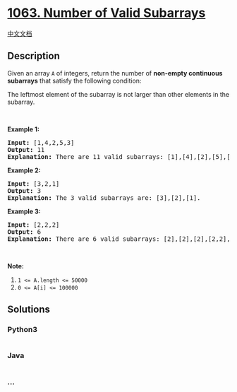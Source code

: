 # [1063. Number of Valid Subarrays](https://leetcode.com/problems/number-of-valid-subarrays)

[中文文档](/solution/1000-1099/1063.Number%20of%20Valid%20Subarrays/README.md)

## Description

<p>Given an array <code>A</code> of integers, return the number of <strong>non-empty continuous subarrays</strong> that satisfy the following condition:</p>

<p>The leftmost element of the subarray is not larger than other elements in the subarray.</p>

<p> </p>

<p><strong>Example 1:</strong></p>

<pre>
<strong>Input: </strong><span id="example-input-1-1">[1,4,2,5,3]</span>
<strong>Output: </strong><span id="example-output-1">11</span>
<strong>Explanation: </strong>There are 11 valid subarrays: [1],[4],[2],[5],[3],[1,4],[2,5],[1,4,2],[2,5,3],[1,4,2,5],[1,4,2,5,3].
</pre>

<p><strong>Example 2:</strong></p>

<pre>
<strong>Input: </strong><span id="example-input-2-1">[3,2,1]</span>
<strong>Output: </strong><span id="example-output-2">3</span>
<strong>Explanation: </strong>The 3 valid subarrays are: [3],[2],[1].
</pre>

<p><strong>Example 3:</strong></p>

<pre>
<strong>Input: </strong><span id="example-input-3-1">[2,2,2]</span>
<strong>Output: </strong><span id="example-output-3">6</span>
<strong>Explanation: </strong>There are 6 valid subarrays: [2],[2],[2],[2,2],[2,2],[2,2,2].
</pre>

<p> </p>

<p><strong>Note:</strong></p>

<ol>
	<li><code>1 <= A.length <= 50000</code></li>
	<li><code>0 <= A[i] <= 100000</code></li>
</ol>

## Solutions

<!-- tabs:start -->

### **Python3**

```python

```

### **Java**

```java

```

### **...**

```

```

<!-- tabs:end -->
